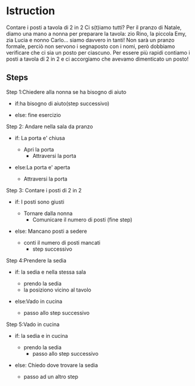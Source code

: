 # Istruction 

Contare i posti a tavola di 2 in 2
Ci s(t)iamo tutti?
Per il pranzo di Natale, diamo una mano a nonna per preparare la tavola: zio Rino, la piccola Emy, zia Lucia e nonno Carlo… siamo davvero in tanti!
Non sarà un pranzo formale, perciò non servono i segnaposto con i nomi, però dobbiamo verificare che ci sia un posto per ciascuno. Per essere più rapidi contiamo i posti a tavola di 2 in 2 e ci accorgiamo che avevamo dimenticato un posto!

## Steps

Step 1:Chiedere alla nonna se ha bisogno di aiuto

- if:ha bisogno di aiuto(step successivo)

- else: fine esercizio

Step 2: Andare nella sala da pranzo 

- if: La porta e' chiusa
    - Apri la porta
       - Attraversi la porta

- else:La porta e' aperta
     - Attraversi la porta   


Step 3: Contare i posti di 2 in 2

- if: I posti sono giusti
    - Tornare dalla nonna
      - Comunicare il numero di posti (fine step)

- else: Mancano posti a sedere
    - conti il numero di posti mancati
      - step successivo


Step 4:Prendere la sedia

- if: la sedia e nella stessa sala
    - prendo la sedia
     - la posiziono vicino al tavolo

- else:Vado in cucina
    - passo allo step successivo  


Step 5:Vado in cucina

- if: la sedia e in cucina
    - prendo la sedia
      - passo allo step successivo

- else: Chiedo dove trovare la sedia
    - passo ad un altro step
     

